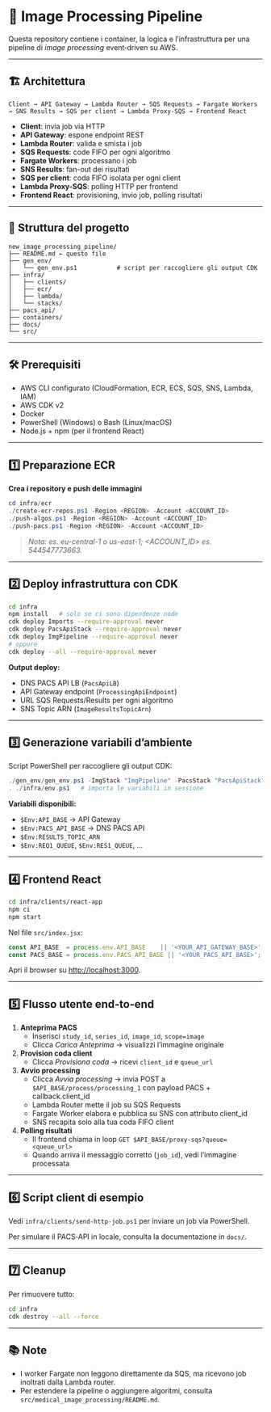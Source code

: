 # 🚀 Image Processing Pipeline

Questa repository contiene i container, la logica e l’infrastruttura per una pipeline di _image processing_ event‑driven su AWS.

---

## 🏗️ Architettura

```
Client → API Gateway → Lambda Router → SQS Requests → Fargate Workers → SNS Results → SQS per client → Lambda Proxy‑SQS → Frontend React
```

- **Client**: invia job via HTTP
- **API Gateway**: espone endpoint REST
- **Lambda Router**: valida e smista i job
- **SQS Requests**: code FIFO per ogni algoritmo
- **Fargate Workers**: processano i job
- **SNS Results**: fan-out dei risultati
- **SQS per client**: coda FIFO isolata per ogni client
- **Lambda Proxy-SQS**: polling HTTP per frontend
- **Frontend React**: provisioning, invio job, polling risultati

---

## 📁 Struttura del progetto

```
new_image_processing_pipeline/
├── README.md ← questo file
├── gen_env/
│   └── gen_env.ps1           # script per raccogliere gli output CDK
├── infra/
│   ├── clients/
│   ├── ecr/
│   ├── lambda/
│   └── stacks/
├── pacs_api/
├── containers/
├── docs/
└── src/
```

---

## 🛠️ Prerequisiti

- AWS CLI configurato (CloudFormation, ECR, ECS, SQS, SNS, Lambda, IAM)
- AWS CDK v2
- Docker
- PowerShell (Windows) o Bash (Linux/macOS)
- Node.js + npm (per il frontend React)

---

## 1️⃣ Preparazione ECR

**Crea i repository e push delle immagini**

```powershell
cd infra/ecr
./create-ecr-repos.ps1 -Region <REGION> -Account <ACCOUNT_ID>
./push-algos.ps1 -Region <REGION> -Account <ACCOUNT_ID>
./push-pacs.ps1 -Region <REGION> -Account <ACCOUNT_ID>
```

> _Nota: <REGION> es. eu-central-1 o us-east-1; <ACCOUNT_ID> es. 544547773663._

---

## 2️⃣ Deploy infrastruttura con CDK

```bash
cd infra
npm install   # solo se ci sono dipendenze node
cdk deploy Imports --require-approval never
cdk deploy PacsApiStack --require-approval never
cdk deploy ImgPipeline --require-approval never
# oppure
cdk deploy --all --require-approval never
```

**Output deploy:**
- DNS PACS API LB (`PacsApiLB`)
- API Gateway endpoint (`ProcessingApiEndpoint`)
- URL SQS Requests/Results per ogni algoritmo
- SNS Topic ARN (`ImageResultsTopicArn`)

---

## 3️⃣ Generazione variabili d’ambiente

Script PowerShell per raccogliere gli output CDK:

```powershell
./gen_env/gen_env.ps1 -ImgStack "ImgPipeline" -PacsStack "PacsApiStack"
. ./infra/env.ps1   # importa le variabili in sessione
```

**Variabili disponibili:**
- `$Env:API_BASE`         → API Gateway
- `$Env:PACS_API_BASE`    → DNS PACS API
- `$Env:RESULTS_TOPIC_ARN`
- `$Env:REQ1_QUEUE`, `$Env:RES1_QUEUE`, ...

---

## 4️⃣ Frontend React

```bash
cd infra/clients/react-app
npm ci
npm start
```

Nel file `src/index.jsx`:
```js
const API_BASE  = process.env.API_BASE    || '<YOUR_API_GATEWAY_BASE>';
const PACS_BASE = process.env.PACS_API_BASE || '<YOUR_PACS_API_BASE>';
```
Apri il browser su [http://localhost:3000](http://localhost:3000).

---

## 5️⃣ Flusso utente end‑to‑end

1. **Anteprima PACS**
   - Inserisci `study_id`, `series_id`, `image_id`, `scope=image`
   - Clicca _Carica Anteprima_ → visualizzi l’immagine originale
2. **Provision coda client**
   - Clicca _Provisiona coda_ → ricevi `client_id` e `queue_url`
3. **Avvio processing**
   - Clicca _Avvia processing_ → invia POST a `$API_BASE/process/processing_1` con payload PACS + callback.client_id
   - Lambda Router mette il job su SQS Requests
   - Fargate Worker elabora e pubblica su SNS con attributo client_id
   - SNS recapita solo alla tua coda FIFO client
4. **Polling risultati**
   - Il frontend chiama in loop `GET $API_BASE/proxy-sqs?queue=<queue_url>`
   - Quando arriva il messaggio corretto (`job_id`), vedi l’immagine processata

---

## 6️⃣ Script client di esempio

Vedi `infra/clients/send-http-job.ps1` per inviare un job via PowerShell.

Per simulare il PACS‑API in locale, consulta la documentazione in `docs/`.

---

## 7️⃣ Cleanup

Per rimuovere tutto:
```bash
cd infra
cdk destroy --all --force
```

---

## 📚 Note
- I worker Fargate non leggono direttamente da SQS, ma ricevono job inoltrati dalla Lambda router.
- Per estendere la pipeline o aggiungere algoritmi, consulta `src/medical_image_processing/README.md`.